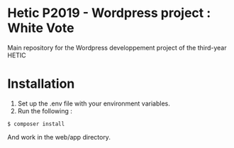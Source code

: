 # Hetic P2019 - Wordpress project : White Vote
Main repository for the Wordpress developpement project of the third-year HETIC

# Installation 
1. Set up the .env file with your environment variables.
2. Run the following : 
```
$ composer install
```
And work in the web/app directory.